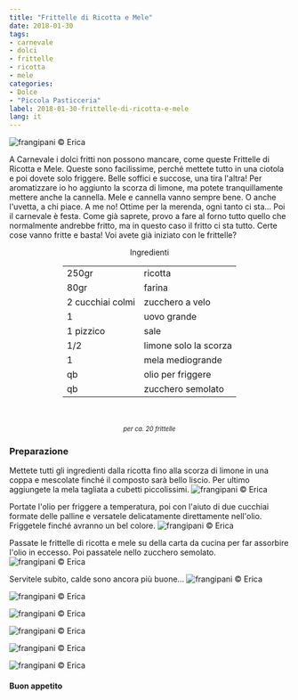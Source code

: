 ```yaml
---
title: "Frittelle di Ricotta e Mele"
date: 2018-01-30
tags:
- carnevale
- dolci
- frittelle
- ricotta
- mele
categories:
- Dolce
- "Piccola Pasticceria" 
label: 2018-01-30-frittelle-di-ricotta-e-mele
lang: it 
---
```

![](header.jpg "frangipani © Erica")

A Carnevale i dolci fritti non possono mancare, come queste Frittelle di Ricotta e Mele. Queste sono facilissime, perché mettete tutto in una ciotola e poi dovete solo friggere. Belle soffici e succose, una tira l'altra! Per aromatizzare io ho aggiunto la scorza di limone, ma potete tranquillamente mettere anche la cannella. Mele e cannella vanno sempre bene. O anche l'uvetta, a chi piace. A me no! Ottime per la merenda, ogni tanto ci sta... Poi il carnevale è festa. Come già saprete, provo a fare al forno tutto quello che normalmente andrebbe fritto, ma in questo caso il fritto ci sta tutto. Certe cose vanno fritte e basta! Voi avete già iniziato con le frittelle?

<div id="wrapper" style="text-align: center">
  <div id="yourdiv" style="display: inline-block;">
    <div class="ingredients">
      <div class="ingredients-title">Ingredienti</div>
      <table>
        <tbody>
          <tr>
            <td>250gr</td>
            <td>ricotta</td>
          </tr>
          <tr>
            <td>80gr</td>
            <td>farina</td>
          </tr>
          <tr>
            <td>2 cucchiai colmi</td>
            <td>zucchero a velo</td>
          </tr>
          <tr>
            <td>1</td>
            <td>uovo grande</td>
          </tr>
          <tr>
            <td>1 pizzico</td>
            <td>sale</td>
          </tr>
          <tr>
            <td>1/2</td>
            <td>limone solo la scorza</td>
          </tr>      
          <tr>
            <td>1</td>
            <td>mela mediogrande</td>
          </tr>
          <tr> 
            <td>qb</td>
            <td>olio per friggere</td>
          </tr>
          <tr>
            <td>qb</td>
            <td>zucchero semolato</td>
          </tr>
        </tbody>
      </table>
      <br></br>
      <i class="pull-right" style="font-size: 80%;">per ca. 20 frittelle</i>
    </div>
  </div>
</div>


<h3>
  <font color="grey">
    <i class="fa-solid fa-gears"></i>
  </font> Preparazione
</h3>

Mettete tutti gli ingredienti dalla ricotta fino alla scorza di limone in una coppa e mescolate finché il composto sarà bello liscio. Per ultimo aggiungete la mela tagliata a cubetti piccolissimi.
![](impasto.jpg "frangipani © Erica")

Portate l'olio per friggere a temperatura, poi con l'aiuto di due cucchiai formate delle palline e versatele delicatamente direttamente nell'olio. Friggetele finché avranno un bel colore.
![](friggere.jpg "frangipani © Erica")

Passate le frittelle di ricotta e mele su della carta da cucina per far assorbire l'olio in eccesso. Poi passatele nello zucchero semolato.
![](carta.jpg "frangipani © Erica")

Servitele subito, calde sono ancora più buone...
![](risultato1.jpg "frangipani © Erica")

![](risultato2.jpg "frangipani © Erica")

![](risultato3.jpg "frangipani © Erica")

![](risultato4.jpg "frangipani © Erica")

![](risultato5.jpg "frangipani © Erica")

![](risultato6.jpg "frangipani © Erica")

<h4>Buon appetito
  <font color="red">
    <i class="fa-regular fa-face-smile"></i>
  </font>
</h4>